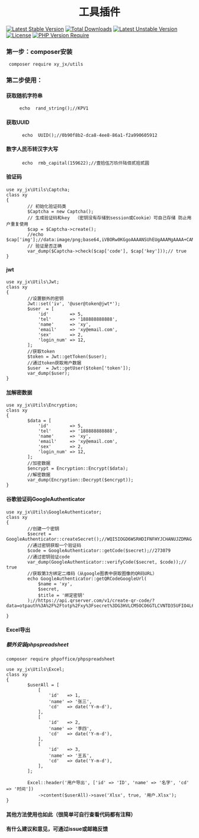 <h1 align="center">工具插件</h1>

[![Latest Stable Version](http://poser.pugx.org/xy_jx/utils/v)](https://packagist.org/packages/xy_jx/utils)
[![Total Downloads](http://poser.pugx.org/xy_jx/utils/downloads)](https://packagist.org/packages/xy_jx/utils)
[![Latest Unstable Version](http://poser.pugx.org/xy_jx/utils/v/unstable)](https://packagist.org/packages/xy_jx/utils)
[![License](http://poser.pugx.org/xy_jx/utils/license)](https://packagist.org/packages/xy_jx/utils)
[![PHP Version Require](http://poser.pugx.org/xy_jx/utils/require/php)](https://packagist.org/packages/xy_jx/utils)

### 第一步：composer安装

```
 composer require xy_jx/utils
```

### 第二步使用：

#### 获取随机字符串
```
     echo  rand_string();//KPV1
```
#### 获取UUID
```
      echo  UUID();//0b90f8b2-dca8-4ee8-86a1-f2a990605912
```
#### 数字人民币转汉字大写
```
      echo  rmb_capital(159622);//壹拾伍万玖仟陆佰贰拾贰圆
```
#### 验证码
```
use xy_jx\Utils\Captcha;
class xy
{      
        // 初始化验证码类
        $Captcha = new Captcha();
        // 生成验证码和key  （密钥没有存储到session或Cookie）可自己存储 防止用户重复使用
        $cap = $Captcha->create();
        //echo $cap['img'];//data:image/png;base64,iVBORw0KGgoAAAANSUhEUgAAAMgAAAA+CAMAAABZTaSoAAAAclBMVEXOvPAKZhygpcukoLrfprXhuaOenLe+n8ianayatMa...
        // 验证是否正确
        var_dump($Captcha->check($cap['code'], $cap['key']));// true
}
```
#### jwt
```
use xy_jx\Utils\Jwt;
class xy
{      
        //设置额外的密钥
        Jwt::set('iv', '@user@token@jwt*');
        $user  = [
            'id'        => 5,
            'tel'       => '188888888888',
            'name'      => 'xy',
            'email'     => 'xy@email.com',
            'sex'       => 2,
            'login_num' => 12,
        ];
        //获取token
        $token = Jwt::getToken($user);
        //通过token获取用户数据
        $user  = Jwt::getUser($token['token']);
        var_dump($user);
}
```
#### 加解密数据
```
use xy_jx\Utils\Encryption;
class xy
{      
        $data = [
            'id'        => 5,
            'tel'       => '188888888888',
            'name'      => 'xy',
            'email'     => 'xy@email.com',
            'sex'       => 2,
            'login_num' => 12,
        ];
        //加密数据
        $encrypt = Encryption::Encrypt($data);
        //解密数据
        var_dump(Encryption::Decrypt($encrypt));
}
```
#### 谷歌验证码GoogleAuthenticator
```
use xy_jx\Utils\GoogleAuthenticator;
class xy
{      
        //创建一个密钥
        $secret = GoogleAuthenticator::createSecret();//WQI5IOGD6WSRHDIFNFHYJCHANUJZDMAG
        //通过密钥获取一个验证码
        $code = GoogleAuthenticator::getCode($secret);//273079
        //通过密钥验证code
        var_dump(GoogleAuthenticator::verifyCode($secret, $code));// true
        //获取第3方绑定二维码（从google图表中获取图像的QR码URL）
        echo GoogleAuthenticator::getQRCodeGoogleUrl(
            $name = 'xy',
            $secret,
            $title = '绑定密钥'
        );//https://api.qrserver.com/v1/create-qr-code/?data=otpauth%3A%2F%2Ftotp%2Fxy%3Fsecret%3DG3HVLCM5OCO6GTLCVNTD35UFIO4L6GB3%26issuer%3D%25E7%25BB%2591%25E5%25AE%259A%25E5%25AF%2586%25E9%2592%25A5&size=200x200&ecc=M      
 
}
```
#### Excel导出
##### 额外安装phpspreadsheet
```
composer require phpoffice/phpspreadsheet
```
```
use xy_jx\Utils\Excel;
class xy
{      
        $userAll = [
            [
                'id'   => 1,
                'name' => '张三',
                'cd'   => date('Y-m-d'),
            ],
            [
                'id'   => 2,
                'name' => '李四',
                'cd'   => date('Y-m-d'),
            ],
            [
                'id'   => 3,
                'name' => '王五',
                'cd'   => date('Y-m-d'),
            ],
        ];
        
        Excel::header('用户导出', ['id' => 'ID', 'name' => '名字', 'cd' => '时间'])
            ->content($userAll)->save('Xlsx', true, '用户.Xlsx');
}
```
####  其他方法使用也如此（很简单可自行查看代码都有注释）
####  有什么建议和意见，可通过issue或邮箱反馈